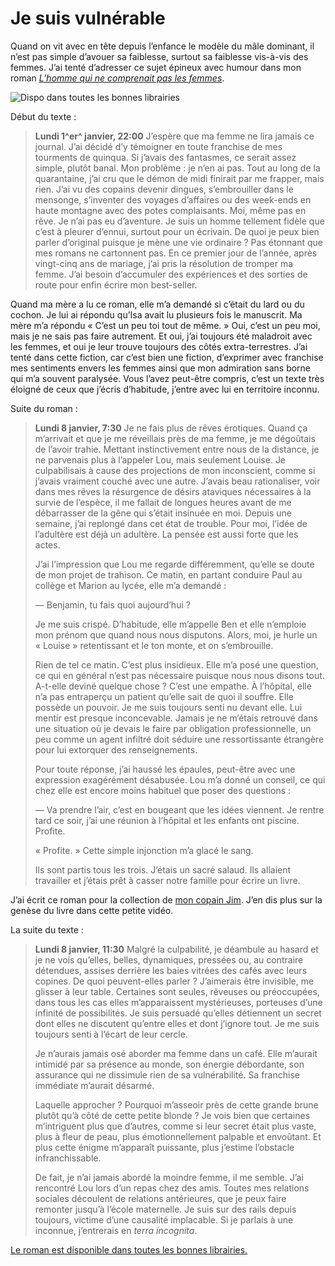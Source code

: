 # Je suis vulnérable

Quand on vit avec en tête depuis l’enfance le modèle du mâle dominant, il n’est pas simple d’avouer sa faiblesse, surtout sa faiblesse vis-à-vis des femmes. J’ai tenté d’adresser ce sujet épineux avec humour dans mon roman [*L’homme qui ne comprenait pas les femmes*](https://tcrouzet.com/lhomme-qui-ne-comprenait-pas-les-femmes/).<span id="more-51507"></span>

![Dispo dans toutes les bonnes librairies](https://tcrouzet.com/images_tc/2019/03/couv-hom-big-313x450.jpg)

Début du texte :

> **Lundi 1^er^ janvier, 22:00** J’espère que ma femme ne lira jamais ce journal. J’ai décidé d’y témoigner en toute franchise de mes tourments de quinqua. Si j’avais des fantasmes, ce serait assez simple, plutôt banal. Mon problème : je n’en ai pas. Tout au long de la quarantaine, j’ai cru que le démon de midi finirait par me frapper, mais rien. J’ai vu des copains devenir dingues, s’embrouiller dans le mensonge, s’inventer des voyages d’affaires ou des week-ends en haute montagne avec des potes complaisants. Moi, même pas en rêve. Je n’ai pas eu d’aventure. Je suis un homme tellement fidèle que c’est à pleurer d’ennui, surtout pour un écrivain. De quoi je peux bien parler d’original puisque je mène une vie ordinaire ? Pas étonnant que mes romans ne cartonnent pas. En ce premier jour de l’année, après vingt-cinq ans de mariage, j’ai pris la résolution de tromper ma femme. J’ai besoin d’accumuler des expériences et des sorties de route pour enfin écrire mon best-seller.

Quand ma mère a lu ce roman, elle m’a demandé si c’était du lard ou du cochon. Je lui ai répondu qu’Isa avait lu plusieurs fois le manuscrit. Ma mère m’a répondu « C’est un peu toi tout de même. » Oui, c’est un peu moi, mais je ne sais pas faire autrement. Et oui, j’ai toujours été maladroit avec les femmes, et oui je leur trouve toujours des côtés extra-terrestres. J’ai tenté dans cette fiction, car c’est bien une fiction, d’exprimer avec franchise mes sentiments envers les femmes ainsi que mon admiration sans borne qui m’a souvent paralysée. Vous l’avez peut-être compris, c’est un texte très éloigné de ceux que j’écris d’habitude, j’entre avec lui en territoire inconnu.

Suite du roman :

> **Lundi 8 janvier, 7:30** Je ne fais plus de rêves érotiques. Quand ça m’arrivait et que je me réveillais près de ma femme, je me dégoûtais de l’avoir trahie. Mettant instinctivement entre nous de la distance, je ne parvenais plus à l’appeler Lou, mais seulement Louise. Je culpabilisais à cause des projections de mon inconscient, comme si j’avais vraiment couché avec une autre. J’avais beau rationaliser, voir dans mes rêves la résurgence de désirs ataviques nécessaires à la survie de l’espèce, il me fallait de longues heures avant de me débarrasser de la gêne qui s’était insinuée en moi. Depuis une semaine, j’ai replongé dans cet état de trouble. Pour moi, l’idée de l’adultère est déjà un adultère. La pensée est aussi forte que les actes.
> 
> 
>  J’ai l’impression que Lou me regarde différemment, qu’elle se doute de mon projet de trahison. Ce matin, en partant conduire Paul au collège et Marion au lycée, elle m’a demandé :
> 
> 
>  — Benjamin, tu fais quoi aujourd’hui ?
> 
> 
>  Je me suis crispé. D’habitude, elle m’appelle Ben et elle n’emploie mon prénom que quand nous nous disputons. Alors, moi, je hurle un « Louise » retentissant et le ton monte, et on s’embrouille.
> 
> 
>  Rien de tel ce matin. C’est plus insidieux. Elle m’a posé une question, ce qui en général n’est pas nécessaire puisque nous nous disons tout. A-t-elle deviné quelque chose ? C’est une empathe. À l’hôpital, elle n’a pas entraperçu un patient qu’elle sait de quoi il souffre. Elle possède un pouvoir. Je me suis toujours senti nu devant elle. Lui mentir est presque inconcevable. Jamais je ne m’étais retrouvé dans une situation où je devais le faire par obligation professionnelle, un peu comme un agent infiltré doit séduire une ressortissante étrangère pour lui extorquer des renseignements.
> 
> 
>  Pour toute réponse, j’ai haussé les épaules, peut-être avec une expression exagérément désabusée. Lou m’a donné un conseil, ce qui chez elle est encore moins habituel que poser des questions :
> 
> 
>  — Va prendre l’air, c’est en bougeant que les idées viennent. Je rentre tard ce soir, j’ai une réunion à l’hôpital et les enfants ont piscine. Profite.
> 
> 
>  « Profite. » Cette simple injonction m’a glacé le sang.
> 
> 
>  Ils sont partis tous les trois. J’étais un sacré salaud. Ils allaient travailler et j’étais prêt à casser notre famille pour écrire un livre.

J’ai écrit ce roman pour la collection de [mon copain Jim](https://www.angle.fr/dessinateur-jim-408.html). J’en dis plus sur la genèse du livre dans cette petite vidéo.

<div class="iframe" id="iframe16"></div>
La suite du texte :

> **Lundi 8 janvier, 11:30** Malgré la culpabilité, je déambule au hasard et je ne vois qu’elles, belles, dynamiques, pressées ou, au contraire détendues, assises derrière les baies vitrées des cafés avec leurs copines. De quoi peuvent-elles parler ? J’aimerais être invisible, me glisser à leur table. Certaines sont seules, rêveuses ou préoccupées, dans tous les cas elles m’apparaissent mystérieuses, porteuses d’une infinité de possibilités. Je suis persuadé qu’elles détiennent un secret dont elles ne discutent qu’entre elles et dont j’ignore tout. Je me suis toujours senti à l’écart de leur cercle.
> 
> 
>  Je n’aurais jamais osé aborder ma femme dans un café. Elle m’aurait intimidé par sa présence au monde, son énergie débordante, son assurance qui ne dissimule rien de sa vulnérabilité. Sa franchise immédiate m’aurait désarmé.
> 
> 
>  Laquelle approcher ? Pourquoi m’asseoir près de cette grande brune plutôt qu’à côté de cette petite blonde ? Je vois bien que certaines m’intriguent plus que d’autres, comme si leur secret était plus vaste, plus à fleur de peau, plus émotionnellement palpable et envoûtant. Et plus cette énigme m’apparaît puissante, plus j’estime l’obstacle infranchissable.
> 
> 
>  De fait, je n’ai jamais abordé la moindre femme, il me semble. J’ai rencontré Lou lors d’un repas chez des amis. Toutes mes relations sociales découlent de relations antérieures, que je peux faire remonter jusqu’à l’école maternelle. Je suis sur des rails depuis toujours, victime d’une causalité implacable. Si je parlais à une inconnue, j’entrerais en *terra incognita*.

[Le roman est disponible dans toutes les bonnes librairies.](https://tcrouzet.com/lhomme-qui-ne-comprenait-pas-les-femmes/)